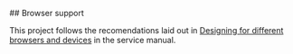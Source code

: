 ## Browser support

This project follows the recomendations laid out in [Designing for different browsers and devices](https://www.gov.uk/service-manual/technology/designing-for-different-browsers-and-devices)
in the service manual.
